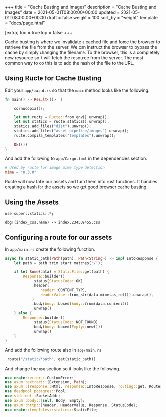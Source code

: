 +++
title = "Cache Busting and Images"
description = "Cache Busting and Images"
date = 2021-05-01T08:00:00+00:00
updated = 2021-05-01T08:00:00+00:00
draft = false
weight = 100
sort_by = "weight"
template = "docs/page.html"

[extra]
toc = true
top = false
+++

Cache busting is where we invalidate a cached file and force the browser to retrieve the file from the server. We can instruct the browser to bypass the cache by simply changing the filename. To the browser, this is a completely new resource so it will fetch the resource from the server. The most common way to do this is to add the hash of the file to the URL.

## Using Ructe for Cache Busting

Edit your `app/build.rs` so that the `main` method looks like the following.

```rust
fn main() -> Result<()>  {

    cornucopia()?;

    let mut ructe = Ructe::from_env().unwrap();
    let mut statics = ructe.statics().unwrap();
    statics.add_files("dist").unwrap();
    statics.add_files("asset-pipeline/images").unwrap();
    ructe.compile_templates("templates").unwrap();

    Ok(())
}
```

And add the following to `app/Cargo.toml` in the dependencies section.

```toml
# Used by ructe for image mime type detection
mime = "0.3.0"
```

Ructe will now take our assets and turn them into rust functions. It handles creating a hash for the assets so we get good browser cache busting.

## Using the Assets

```
use super::statics::*;

dbg!(index_css.name) -> index.234532455.css
```

## Configuring a route for our assets

In `app/main.rs` create the following function.

```rust
async fn static_path(Path(path): Path<String>) -> impl IntoResponse {
    let path = path.trim_start_matches('/');

    if let Some(data) = StaticFile::get(path) {
        Response::builder()
            .status(StatusCode::OK)
            .header(
                header::CONTENT_TYPE,
                HeaderValue::from_str(data.mime.as_ref()).unwrap(),
            )
            .body(body::boxed(Body::from(data.content)))
            .unwrap()
    } else {
        Response::builder()
            .status(StatusCode::NOT_FOUND)
            .body(body::boxed(Empty::new()))
            .unwrap()
    }
}
```

And add the following route also in `app/main.rs`

```rust
.route("/static/*path", get(static_path))
```

And change the `use` section so it looks like the following.

```rust
use crate::errors::CustomError;
use axum::extract::{Extension, Path};
use axum::{response::Html, response::IntoResponse, routing::get, Router};
use deadpool_postgres::Pool;
use std::net::SocketAddr;
use axum::body::{self, Body, Empty};
use axum::http::{header, HeaderValue, Response, StatusCode};
use crate::templates::statics::StaticFile;
```
